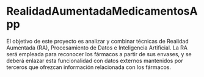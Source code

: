 # RealidadAumentadaMedicamentosApp
 El objetivo de este proyecto es analizar y combinar técnicas de Realidad Aumentada (RA), Procesamiento de Datos e Inteligencia Artificial. La RA será empleada para reconocer los fármacos a partir de sus envases, y se deberá enlazar esta funcionalidad con datos externos mantenidos por terceros que ofrezcan información relacionada con los fármacos.
